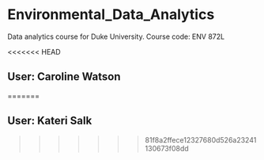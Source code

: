 # Environmental_Data_Analytics
Data analytics course for Duke University. Course code: ENV 872L

<<<<<<< HEAD
## User: Caroline Watson
=======
## User: Kateri Salk
>>>>>>> 81f8a2ffece12327680d526a23241130673f08dd
